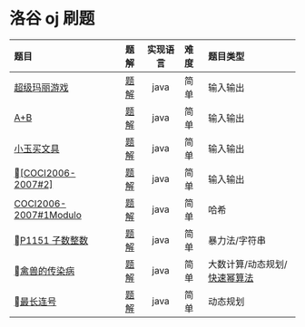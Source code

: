 # 洛谷 oj 刷题

|  题目 | 题解 | 实现语言|难度|题目类型|
| :-----------| :---------: | :--------: |:--------|:--------|
| [超级玛丽游戏](https://www.luogu.org/problemnew/show/P1000)|[题解](https://github.com/kolibreath/oj_practrice/blob/master/luogu/SuperMario.java)|java|简单|输入输出|
|[A+B](https://www.luogu.org/problemnew/show/P1001)|[题解](https://github.com/kolibreath/oj_practrice/blob/master/luogu/APlusB.java)|java|简单|输入输出|
|[小玉买文具](https://www.luogu.org/problemnew/show/P1421)|[题解](https://github.com/kolibreath/oj_practrice/blob/master/luogu/BuyPencil.java)|java|简单|输入输出|
|[[COCI2006-2007#2] ](https://www.luogu.org/problemnew/show/P4413)|[题解](https://github.com/kolibreath/oj_practrice/blob/master/luogu/MeanOfTwo.java)|java|简单|输入输出|
|[COCI2006-2007#1Modulo](https://www.luogu.org/problemnew/show/P4325)|[题解](https://github.com/kolibreath/oj_practrice/blob/master/luogu/Modulo.java)|java|简单|哈希|
|[P1151 子数整数](https://www.luogu.org/problemnew/show/P1151)|[题解](https://github.com/kolibreath/oj_practrice/blob/master/luogu/SubInteger.java)|java|简单|暴力法/字符串|
|[禽兽的传染病](https://www.luogu.org/problemnew/show/P1634)|[题解](https://github.com/kolibreath/oj_practrice/blob/master/luogu/ContagiousAnimals.java)|java|简单|大数计算/动态规划/ [快速幂算法](https://www.jianshu.com/p/45a2f9e8391a)|
|[最长连号](https://www.luogu.org/problemnew/show/P1420)|[题解](https://github.com/kolibreath/oj_practrice/blob/master/luogu/ContinousNumbers.java)|java|简单|动态规划|
